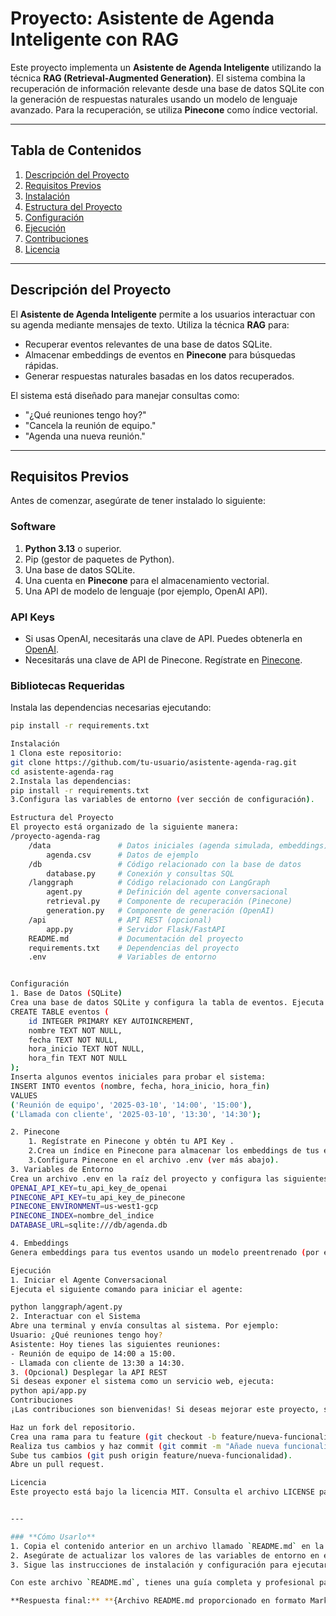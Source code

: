# **Proyecto: Asistente de Agenda Inteligente con RAG**

Este proyecto implementa un **Asistente de Agenda Inteligente** utilizando la técnica **RAG (Retrieval-Augmented Generation)**. El sistema combina la recuperación de información relevante desde una base de datos SQLite con la generación de respuestas naturales usando un modelo de lenguaje avanzado. Para la recuperación, se utiliza **Pinecone** como índice vectorial.

---

## **Tabla de Contenidos**
1. [Descripción del Proyecto](#descripción-del-proyecto)
2. [Requisitos Previos](#requisitos-previos)
3. [Instalación](#instalación)
4. [Estructura del Proyecto](#estructura-del-proyecto)
5. [Configuración](#configuración)
6. [Ejecución](#ejecución)
7. [Contribuciones](#contribuciones)
8. [Licencia](#licencia)

---

## **Descripción del Proyecto**

El **Asistente de Agenda Inteligente** permite a los usuarios interactuar con su agenda mediante mensajes de texto. Utiliza la técnica **RAG** para:
- Recuperar eventos relevantes de una base de datos SQLite.
- Almacenar embeddings de eventos en **Pinecone** para búsquedas rápidas.
- Generar respuestas naturales basadas en los datos recuperados.

El sistema está diseñado para manejar consultas como:
- "¿Qué reuniones tengo hoy?"
- "Cancela la reunión de equipo."
- "Agenda una nueva reunión."

---

## **Requisitos Previos**

Antes de comenzar, asegúrate de tener instalado lo siguiente:

### **Software**
1. **Python 3.13** o superior.
2. Pip (gestor de paquetes de Python).
3. Una base de datos SQLite.
4. Una cuenta en **Pinecone** para el almacenamiento vectorial.
5. Una API de modelo de lenguaje (por ejemplo, OpenAI API).

### **API Keys**
- Si usas OpenAI, necesitarás una clave de API. Puedes obtenerla en [OpenAI](https://platform.openai.com/).
- Necesitarás una clave de API de Pinecone. Regístrate en [Pinecone](https://www.pinecone.io/).

### **Bibliotecas Requeridas**
Instala las dependencias necesarias ejecutando:
```bash
pip install -r requirements.txt

Instalación
1 Clona este repositorio:
git clone https://github.com/tu-usuario/asistente-agenda-rag.git
cd asistente-agenda-rag
2.Instala las dependencias:
pip install -r requirements.txt
3.Configura las variables de entorno (ver sección de configuración).

Estructura del Proyecto
El proyecto está organizado de la siguiente manera:
/proyecto-agenda-rag
    /data               # Datos iniciales (agenda simulada, embeddings)
        agenda.csv      # Datos de ejemplo
    /db                 # Código relacionado con la base de datos
        database.py     # Conexión y consultas SQL
    /langgraph          # Código relacionado con LangGraph
        agent.py        # Definición del agente conversacional
        retrieval.py    # Componente de recuperación (Pinecone)
        generation.py   # Componente de generación (OpenAI)
    /api                # API REST (opcional)
        app.py          # Servidor Flask/FastAPI
    README.md           # Documentación del proyecto
    requirements.txt    # Dependencias del proyecto
    .env                # Variables de entorno


Configuración
1. Base de Datos (SQLite)
Crea una base de datos SQLite y configura la tabla de eventos. Ejecuta el siguiente script SQL:
CREATE TABLE eventos (
    id INTEGER PRIMARY KEY AUTOINCREMENT,
    nombre TEXT NOT NULL,
    fecha TEXT NOT NULL,
    hora_inicio TEXT NOT NULL,
    hora_fin TEXT NOT NULL
);
Inserta algunos eventos iniciales para probar el sistema:
INSERT INTO eventos (nombre, fecha, hora_inicio, hora_fin)
VALUES
('Reunión de equipo', '2025-03-10', '14:00', '15:00'),
('Llamada con cliente', '2025-03-10', '13:30', '14:30');

2. Pinecone
    1. Regístrate en Pinecone y obtén tu API Key .
    2.Crea un índice en Pinecone para almacenar los embeddings de tus eventos.
    3.Configura Pinecone en el archivo .env (ver más abajo).
3. Variables de Entorno
Crea un archivo .env en la raíz del proyecto y configura las siguientes variables:
OPENAI_API_KEY=tu_api_key_de_openai
PINECONE_API_KEY=tu_api_key_de_pinecone
PINECONE_ENVIRONMENT=us-west1-gcp
PINECONE_INDEX=nombre_del_indice
DATABASE_URL=sqlite:///db/agenda.db

4. Embeddings
Genera embeddings para tus eventos usando un modelo preentrenado (por ejemplo, Sentence Transformers). Guarda los embeddings en Pinecone.

Ejecución
1. Iniciar el Agente Conversacional
Ejecuta el siguiente comando para iniciar el agente:

python langgraph/agent.py
2. Interactuar con el Sistema
Abre una terminal y envía consultas al sistema. Por ejemplo:
Usuario: ¿Qué reuniones tengo hoy?
Asistente: Hoy tienes las siguientes reuniones:
- Reunión de equipo de 14:00 a 15:00.
- Llamada con cliente de 13:30 a 14:30.
3. (Opcional) Desplegar la API REST
Si deseas exponer el sistema como un servicio web, ejecuta:
python api/app.py
Contribuciones
¡Las contribuciones son bienvenidas! Si deseas mejorar este proyecto, sigue estos pasos:

Haz un fork del repositorio.
Crea una rama para tu feature (git checkout -b feature/nueva-funcionalidad).
Realiza tus cambios y haz commit (git commit -m "Añade nueva funcionalidad").
Sube tus cambios (git push origin feature/nueva-funcionalidad).
Abre un pull request.

Licencia
Este proyecto está bajo la licencia MIT. Consulta el archivo LICENSE para más detalles.


---

### **Cómo Usarlo**
1. Copia el contenido anterior en un archivo llamado `README.md` en la raíz de tu proyecto.
2. Asegúrate de actualizar los valores de las variables de entorno en el archivo `.env` con tus claves reales.
3. Sigue las instrucciones de instalación y configuración para ejecutar el proyecto.

Con este archivo `README.md`, tienes una guía completa y profesional para estructurar y documentar tu proyecto RAG.

**Respuesta final:** **{Archivo README.md proporcionado en formato Markdown listo para usar.}**


